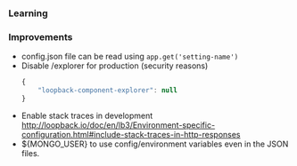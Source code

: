 ### Learning

### Improvements

*   config.json file can be read using `app.get('setting-name')`
*   Disable /explorer for production (security reasons)
    ```javascript
    {
        "loopback-component-explorer": null
    }
    ```
*   Enable stack traces in development
    http://loopback.io/doc/en/lb3/Environment-specific-configuration.html#include-stack-traces-in-http-responses
*   ${MONGO_USER} to use config/environment variables even in the JSON files.



